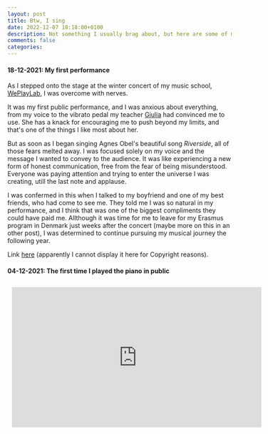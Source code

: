 ```yaml
---
layout: post
title: Btw, I sing
date: 2022-12-07 18:18:00+0100
description: Not something I usually brag about, but here are some of my performances.
comments: false
categories:
---
```


#### __18-12-2021: My first performance__

As I stepped onto the stage at the winter concert of my music school, [WePlayLab](https://www.weplaylab.com/), I was overcome with nerves. 

It was my first public performance, and I was anxious about everything, from my voice to the vibrato pedal my teacher [Giulia](https://www.instagram.com/giessevocaltraining/?hl=it) had convinced me to use. She has a knack for encouraging me to push beyond my limits, and that's one of the things I like most about her.

But as soon as I began singing Agnes Obel's beautiful song _Riverside_, all of those fears melted away. I was focused solely on my voice and the message I wanted to convey to the audience. It was like experiencing a new form of honest communication, free from the fear of being misunderstood. Everyone was paying attention and trying to enter the universe I was creating, utill the last note and applause. 

I was confermed in this when I talked to my boyfriend and one of my best friends, who had come to see me. They told me I was so natural in my performance, and I think that was one of the biggest compliments they could have paid me. Allthough it was time for me to leave for my Erasmus program in Denmark just weeks after the concert (maybe more on this in an other post), I was determined to continue pursuing my musical journey the following year. 

Link [here](https://www.youtube.com/watch?v=KJzhAmVY5-A) (apparently I cannot display it here for Copyright reasons).

#### __04-12-2021: The first time I played the piano in public__

<iframe src="https://www.youtube-nocookie.com/embed/-IrA-EwNZMg" title="YouTube video player" allow="accelerometer; autoplay; clipboard-write; encrypted-media; gyroscope; picture-in-picture" allowfullscreen="" width="560" height="315" frameborder="0" style ="padding:10px"></iframe>

<script async src="https://comments.app/js/widget.js?3" data-comments-app-website="KRdv5SSt" data-limit="5" data-color="B509AC"></script>